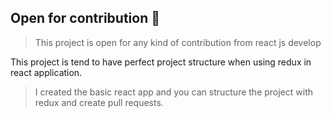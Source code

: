 ## Open for contribution  :tada:

>This project is open for any kind of contribution from react js develop

This project is tend to have perfect project structure when using redux in react application. 

>I created the basic react app and you can structure the project with redux and create pull requests.
